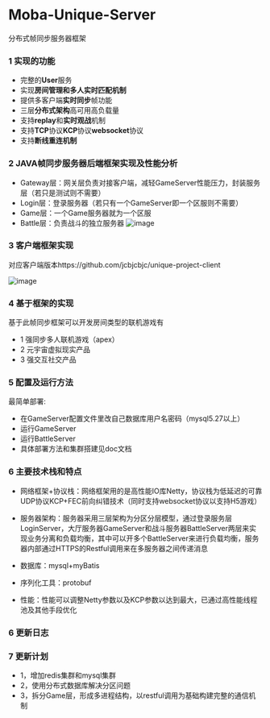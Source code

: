 # Moba-Unique-Server
 分布式帧同步服务器框架
 
### 1 实现的功能
- 完整的**User**服务
- 实现**房间管理和多人实时匹配机制**
- 提供多客户端**实时同步**帧功能
- 三层**分布式架构**高可用高负载量
- 支持**replay**和**实时观战**机制
- 支持**TCP**协议**KCP**协议**websocket**协议
- 支持**断线重连机制**

### 2 JAVA帧同步服务器后端框架实现及性能分析
- Gateway层：网关层负责对接客户端，减轻GameServer性能压力，封装服务层（若只是测试则不需要）
- Login层：登录服务器（若只有一个GameServer即一个区服则不需要）
- Game层：一个Game服务器就为一个区服
- Battle层：负责战斗的独立服务器
![image](https://user-images.githubusercontent.com/91889375/164408950-0cd0c680-0bd4-447f-a9da-43ba0122b120.png)

### 3   客户端框架实现
对应客户端版本https://github.com/jcbjcbjc/unique-project-client

![image](https://user-images.githubusercontent.com/91889375/164409201-9e9958bc-d10c-4bcd-a4fb-95bd5f986794.png)

### 4   基于框架的实现

基于此帧同步框架可以开发房间类型的联机游戏有
- 1  强同步多人联机游戏（apex）
- 2  元宇宙虚拟现实产品
- 3  强交互社交产品

### 5    配置及运行方法
最简单部署:
- 在GameServer配置文件里改自己数据库用户名密码（mysql5.27以上）
- 运行GameServer
- 运行BattleServer
- 具体部署方法和集群搭建见doc文档
### 6 主要技术栈和特点
- 网络框架+协议栈：网络框架用的是高性能IO库Netty，协议栈为低延迟的可靠UDP协议KCP+FEC前向纠错技术（同时支持websocket协议以支持H5游戏）

- 服务器架构：服务器采用三层架构为分区分层模型，通过登录服务层LoginServer，大厅服务器GameServer和战斗服务器BattleServer两层来实现业务分离和负载均衡，其中可以开多个BattleServer来进行负载均衡，服务器内部通过HTTPS的Restful调用来在多服务器之间传递消息

- 数据库：mysql+myBatis

- 序列化工具：protobuf

- 性能：性能可以调整Netty参数以及KCP参数以达到最大，已通过高性能线程池及其他手段优化

###  6 更新日志

###  7 更新计划
- 1，增加redis集群和mysql集群
- 2，使用分布式数据库解决分区问题
- 3，拆分Game层，形成多进程结构，以restful调用为基础构建完整的通信机制









